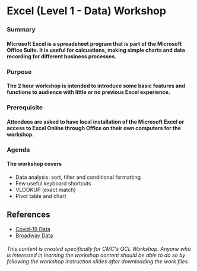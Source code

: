 # **Excel (Level 1 - Data) Workshop**

### Summary

#### Microsoft Excel is a spreadsheet program that is part of the Microsoft Office Suite.  It is useful for calcuations, making simple charts and data recording for different business processes.

### Purpose

#### The 2 hour workshop is intended to introduce some basic features and functions to audience with little or no previous Excel experience.

### Prerequisite

####  Attendees are asked to have local installation of the Microsoft Excel or access to Excel Online through Office on their own computers for the workshop.

### Agenda

#### The workshop covers
* Data analysis: sort, filter and conditional formatting
* Few useful keyboard shortcuts
* VLOOKUP (exact match)
* Pivot table and chart

## References
* [Covid-19 Data](https://www.kaggle.com/sudalairajkumar/novel-corona-virus-2019-dataset)
* [Broadway Data](https://corgis-edu.github.io/corgis/csv/broadway/)

###### This content is created specifically for CMC's QCL Workshop.  Anyone who is interested in learning the workshop content should be able to do so by following the workshop instruction slides after downloading the work files.   

